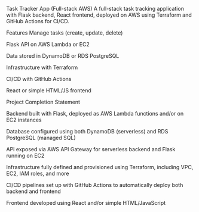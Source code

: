 Task Tracker App (Full-stack AWS)
A full-stack task tracking application with Flask backend, React frontend, deployed on AWS using Terraform and GitHub Actions for CI/CD.

Features
Manage tasks (create, update, delete)

Flask API on AWS Lambda or EC2

Data stored in DynamoDB or RDS PostgreSQL

Infrastructure with Terraform

CI/CD with GitHub Actions

React or simple HTML/JS frontend

Project Completion Statement

Backend built with Flask, deployed as AWS Lambda functions and/or on EC2 instances

Database configured using both DynamoDB (serverless) and RDS PostgreSQL (managed SQL)

API exposed via AWS API Gateway for serverless backend and Flask running on EC2

Infrastructure fully defined and provisioned using Terraform, including VPC, EC2, IAM roles, and more

CI/CD pipelines set up with GitHub Actions to automatically deploy both backend and frontend

Frontend developed using React and/or simple HTML/JavaScript

